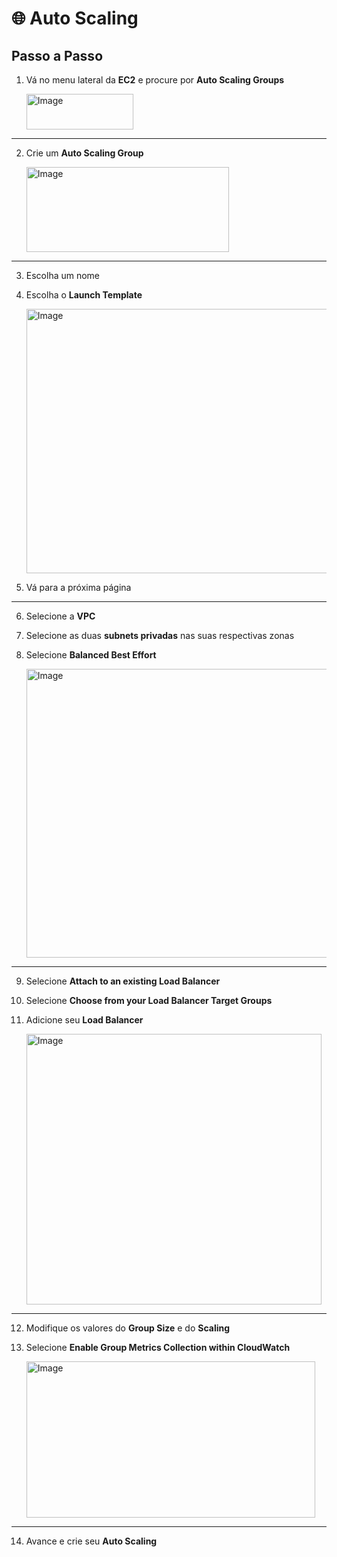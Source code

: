 # 🌐 Auto Scaling

## Passo a Passo

1. Vá no menu lateral da **EC2** e procure por **Auto Scaling Groups**

    <img width="171" height="57" alt="Image" src="https://github.com/user-attachments/assets/f69b1ae6-d721-4a96-86cf-513519e345f4" />


---

2. Crie um **Auto Scaling Group**

    <img width="324" height="136" alt="Image" src="https://github.com/user-attachments/assets/69a5b375-1640-4856-8495-025deaf09588" />


---

3. Escolha um nome

4. Escolha o **Launch Template**

    <img width="578" height="423" alt="Image" src="https://github.com/user-attachments/assets/a3c1657e-a385-4155-95a8-00d84d8c5920" />

5. Vá para a próxima página  

---

6. Selecione a **VPC**

7. Selecione as duas **subnets privadas** nas suas respectivas zonas

8. Selecione **Balanced Best Effort**  

    <img width="1534" height="462" alt="Image" src="https://github.com/user-attachments/assets/717140b7-5a25-4fde-a1f2-f104add4f5ff" />

---

9. Selecione **Attach to an existing Load Balancer**

10. Selecione **Choose from your Load Balancer Target Groups**

11. Adicione seu **Load Balancer**

    <img width="472" height="433" alt="Image" src="https://github.com/user-attachments/assets/dcade761-a40f-4166-8e9e-57f566b8c898" />
---

12. Modifique os valores do **Group Size** e do **Scaling**

13. Selecione **Enable Group Metrics Collection within CloudWatch**  

    <img width="462" height="250" alt="Image" src="https://github.com/user-attachments/assets/21b22ae4-00b5-457a-9d78-586b48c8aa54" />

---

14. Avance e crie seu **Auto Scaling**
